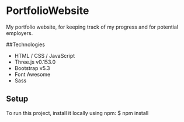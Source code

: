 # PortfolioWebsite
My portfolio website, for keeping track of my progress and for potential employers.

##Technologies
* HTML / CSS / JavaScript
* Three.js v0.153.0
* Bootstrap v5.3
* Font Awesome
* Sass

## Setup
To run this project, install it locally using npm:
$ npm install
